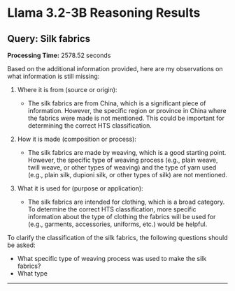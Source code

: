 # Llama 3.2-3B Reasoning Results

## Query: Silk fabrics
**Processing Time:** 2578.52 seconds

Based on the additional information provided, here are my observations on what information is still missing:

1. Where it is from (source or origin):
   - The silk fabrics are from China, which is a significant piece of information. However, the specific region or province in China where the fabrics were made is not mentioned. This could be important for determining the correct HTS classification.

2. How it is made (composition or process):
   - The silk fabrics are made by weaving, which is a good starting point. However, the specific type of weaving process (e.g., plain weave, twill weave, or other types of weaving) and the type of yarn used (e.g., plain silk, dupioni silk, or other types of silk) are not mentioned.

3. What it is used for (purpose or application):
   - The silk fabrics are intended for clothing, which is a broad category. To determine the correct HTS classification, more specific information about the type of clothing the fabrics will be used for (e.g., garments, accessories, uniforms, etc.) would be helpful.

To clarify the classification of the silk fabrics, the following questions should be asked:

- What specific type of weaving process was used to make the silk fabrics?
- What type

---

